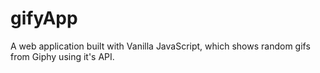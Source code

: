 # gifyApp
A web application built with Vanilla JavaScript, which shows random gifs from Giphy using it's API.
